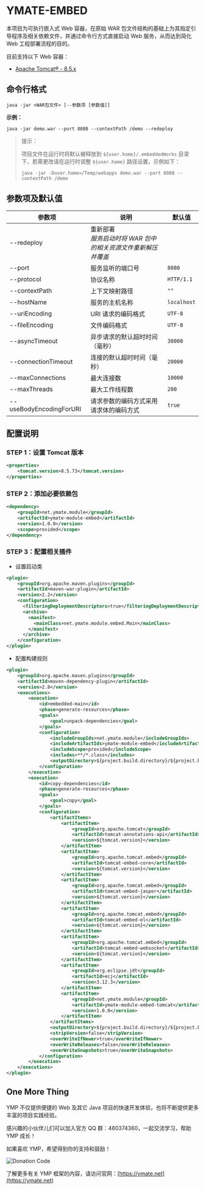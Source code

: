 # YMATE-EMBED

本项目为可执行嵌入式 Web 容器，在原始 WAR 包文件结构的基础上为其指定引导程序及相关依赖文件，并通过命令行方式直接启动 Web 服务，从而达到简化 Web 工程部署流程的目的。

目前支持以下 Web 容器：

- [Apache Tomcat® - 8.5.x](https://tomcat.apache.org/) 



## 命令行格式

```shell
java -jar <WAR包文件> [--参数项 [参数值]]
```



**示例：**

```shell
java -jar demo.war --port 8088 --contextPath /demo --redeploy
```


> 提示：
> 
> 项目文件在运行时将默认被释放到 `${user.home}/.embeddedWorks` 目录下，若需更改请在运行时调整 `${user.home}` 路径设置，示例如下：
> 
> ```shell
> java -jar -Duser.home=/Temp/webapps demo.war --port 8088 --contextPath /demo
> ```



## 参数项及默认值

| 参数项                  | 说明 | 默认值    |
| ----------------------- | ---- | --------- |
| --redeploy              | 重新部署<br />*服务启动时将 WAR 包中的相关资源文件重新解压并覆盖* |      |
| --port                  | 服务监听的端口号 | `8080`      |
| --protocol              | 协议名称 | `HTTP/1.1`  |
| --contextPath           | 上下文映射路径 | `""` |
| --hostName              | 服务的主机名称 | `localhost` |
| --uriEncoding           | URI 请求的编码格式 | `UTF-8`     |
| --fileEncoding          | 文件编码格式 | `UTF-8`     |
| --asyncTimeout          | 异步请求的默认超时时间（毫秒） | `30000`     |
| --connectionTimeout     | 连接的默认超时时间（毫秒） | `20000`     |
| --maxConnections        | 最大连接数 | `10000`     |
| --maxThreads            | 最大工作线程数 | `200`       |
| --useBodyEncodingForURI | 请求参数的编码方式采用请求体的编码方式 | `true`      |



## 配置说明



### STEP 1：设置 Tomcat 版本

```xml
<properties>
    <tomcat.version>8.5.73</tomcat.version>
</properties>
```



### STEP 2：添加必要依赖包

```xml
<dependency>
    <groupId>net.ymate.module</groupId>
    <artifactId>ymate-module-embed</artifactId>
    <version>1.0.0</version>
    <scope>provided</scope>
</dependency>
```



### STEP 3：配置相关插件



- 设置启动类

```xml
<plugin>
    <groupId>org.apache.maven.plugins</groupId>
    <artifactId>maven-war-plugin</artifactId>
    <version>2.2</version>
    <configuration>
      <filteringDeploymentDescriptors>true</filteringDeploymentDescriptors>
      <archive>
        <manifest>
          <mainClass>net.ymate.module.embed.Main</mainClass>
        </manifest>
      </archive>
    </configuration>
</plugin>
```



- 配置构建规则

```xml
<plugin>
    <groupId>org.apache.maven.plugins</groupId>
    <artifactId>maven-dependency-plugin</artifactId>
    <version>2.8</version>
    <executions>
        <execution>
            <id>embedded-main</id>
            <phase>generate-resources</phase>
            <goals>
                <goal>unpack-dependencies</goal>
            </goals>
            <configuration>
                <includeGroupIds>net.ymate.module</includeGroupIds>
                <includeArtifactIds>ymate-module-embed</includeArtifactIds>
                <includeScope>provided</includeScope>
                <includes>**/*.class</includes>
                <outputDirectory>${project.build.directory}/${project.build.finalName}</outputDirectory>
            </configuration>
        </execution>
        <execution>
            <id>copy-dependencies</id>
            <phase>generate-resources</phase>
            <goals>
                <goal>copy</goal>
            </goals>
            <configuration>
                <artifactItems>
                    <artifactItem>
                        <groupId>org.apache.tomcat</groupId>
                        <artifactId>tomcat-annotations-api</artifactId>
                        <version>${tomcat.version}</version>
                    </artifactItem>
                    <artifactItem>
                        <groupId>org.apache.tomcat.embed</groupId>
                        <artifactId>tomcat-embed-core</artifactId>
                        <version>${tomcat.version}</version>
                    </artifactItem>
                    <artifactItem>
                        <groupId>org.apache.tomcat.embed</groupId>
                        <artifactId>tomcat-embed-jasper</artifactId>
                        <version>${tomcat.version}</version>
                    </artifactItem>
                    <artifactItem>
                        <groupId>org.apache.tomcat.embed</groupId>
                        <artifactId>tomcat-embed-el</artifactId>
                        <version>${tomcat.version}</version>
                    </artifactItem>
                    <artifactItem>
                        <groupId>org.apache.tomcat.embed</groupId>
                        <artifactId>tomcat-embed-websocket</artifactId>
                        <version>${tomcat.version}</version>
                    </artifactItem>
                    <artifactItem>
                        <groupId>org.eclipse.jdt</groupId>
                        <artifactId>ecj</artifactId>
                        <version>3.12.3</version>
                    </artifactItem>
                    <artifactItem>
                        <groupId>net.ymate.module</groupId>
                        <artifactId>ymate-module-embed-tomcat</artifactId>
                        <version>1.0.0</version>
                    </artifactItem>
                </artifactItems>
                <outputDirectory>${project.build.directory}/${project.build.finalName}/META-INF/dependencies</outputDirectory>
                <stripVersion>false</stripVersion>
                <overWriteIfNewer>true</overWriteIfNewer>
                <overWriteReleases>false</overWriteReleases>
                <overWriteSnapshots>true</overWriteSnapshots>
            </configuration>
        </execution>
    </executions>
</plugin>
```



## One More Thing

YMP 不仅提供便捷的 Web 及其它 Java 项目的快速开发体验，也将不断提供更多丰富的项目实践经验。

感兴趣的小伙伴儿们可以加入官方 QQ 群：480374360，一起交流学习，帮助 YMP 成长！

如果喜欢 YMP，希望得到你的支持和鼓励！

![Donation Code](https://ymate.net/img/donation_code.png)

了解更多有关 YMP 框架的内容，请访问官网：[https://ymate.net](https://ymate.net)

